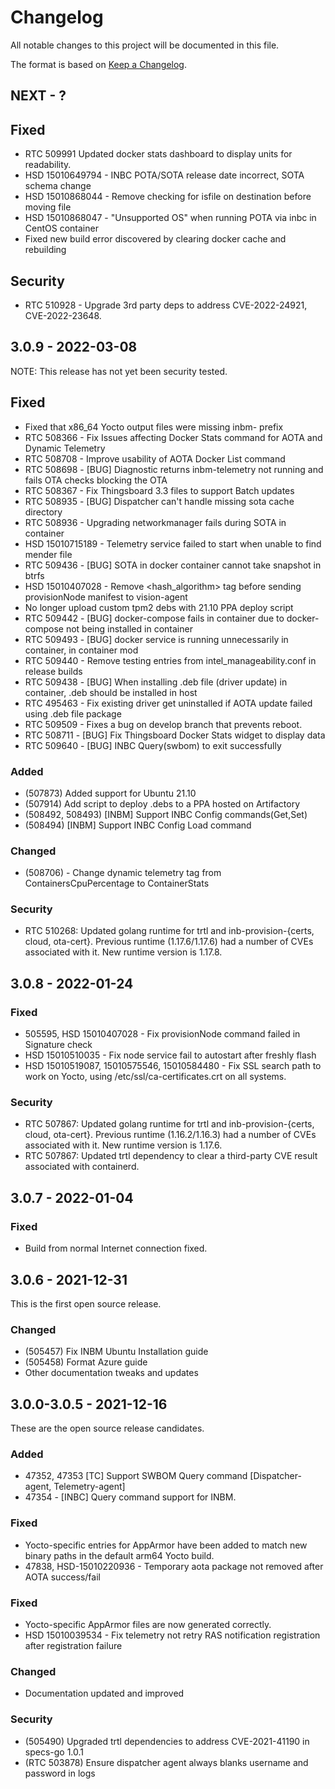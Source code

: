 # Changelog
All notable changes to this project will be documented in this file.

The format is based on [Keep a Changelog](http://keepachangelog.com/en/1.0.0/).

## NEXT - ?

## Fixed
 - RTC 509991 Updated docker stats dashboard to display units for readability.
 - HSD 15010649794 - INBC POTA/SOTA release date incorrect, SOTA schema change
 - HSD 15010868044 - Remove checking for isfile on destination before moving file
 - HSD 15010868047 - "Unsupported OS" when running POTA via inbc in CentOS container
 - Fixed new build error discovered by clearing docker cache and rebuilding

## Security
 - RTC 510928 - Upgrade 3rd party deps to address CVE-2022-24921, CVE-2022-23648.

## 3.0.9 - 2022-03-08
NOTE: This release has not yet been security tested.

## Fixed
 - Fixed that x86_64 Yocto output files were missing inbm- prefix
 - RTC 508366 - Fix Issues affecting Docker Stats command for AOTA and Dynamic Telemetry
 - RTC 508708 - Improve usability of AOTA Docker List command
 - RTC 508698 - [BUG] Diagnostic returns inbm-telemetry not running and fails OTA checks blocking the OTA
 - RTC 508367 - Fix Thingsboard 3.3 files to support Batch updates
 - RTC 508935 - [BUG] Dispatcher can't handle missing sota cache directory
 - RTC 508936 - Upgrading networkmanager fails during SOTA in container
 - HSD 15010715189 - Telemetry service failed to start when unable to find mender file
 - RTC 509436 - [BUG] SOTA in docker container cannot take snapshot in btrfs
 - HSD 15010407028 - Remove <hash_algorithm> tag before sending provisionNode manifest to vision-agent
 - No longer upload custom tpm2 debs with 21.10 PPA deploy script
 - RTC 509442 - [BUG] docker-compose fails in container due to docker-compose not being installed in container
 - RTC 509493 - [BUG] docker service is running unnecessarily in container, in container mod
 - RTC 509440 - Remove testing entries from intel_manageability.conf in release builds
 - RTC 509438 - [BUG] When installing .deb file (driver update) in container, .deb should be installed in host
 - RTC 495463 - Fix existing driver get uninstalled if AOTA update failed using .deb file package
 - RTC 509509 - Fixes a bug on develop branch that prevents reboot.
 - RTC 508711 - [BUG] Fix Thingsboard Docker Stats widget to display data
 - RTC 509640 - [BUG] INBC Query(swbom) to exit successfully 

### Added
 - (507873) Added support for Ubuntu 21.10
 - (507914) Add script to deploy .debs to a PPA hosted on Artifactory
 - (508492, 508493) [INBM] Support INBC Config commands(Get,Set)
 - (508494) [INBM] Support INBC Config Load command
 
### Changed
 - (508706) - Change dynamic telemetry tag from ContainersCpuPercentage to ContainerStats

### Security
- RTC 510268: Updated golang runtime for trtl and inb-provision-{certs, cloud, ota-cert}. Previous runtime (1.17.6/1.17.6) had a number of CVEs associated with it. New runtime version is 1.17.8.

## 3.0.8 - 2022-01-24

### Fixed
 - 505595, HSD 15010407028 - Fix provisionNode command failed in Signature check
 - HSD 15010510035 - Fix node service fail to autostart after freshly flash
 - HSD 15010519087, 15010575546, 15010584480 - Fix SSL search path to work on Yocto, using /etc/ssl/ca-certificates.crt on all systems.

### Security
 - RTC 507867: Updated golang runtime for trtl and inb-provision-{certs, cloud, ota-cert}. Previous runtime (1.16.2/1.16.3) had a number of CVEs associated with it. New runtime version is 1.17.6.
 - RTC 507867: Updated trtl dependency to clear a third-party CVE result associated with containerd.

## 3.0.7 - 2022-01-04

### Fixed
 - Build from normal Internet connection fixed.

## 3.0.6 - 2021-12-31
This is the first open source release.

### Changed
 - (505457) Fix INBM Ubuntu Installation guide
 - (505458) Format Azure guide
 - Other documentation tweaks and updates

## 3.0.0-3.0.5 - 2021-12-16
These are the open source release candidates.

### Added
 - 47352, 47353 [TC] Support SWBOM Query command [Dispatcher-agent, Telemetry-agent]
 - 47354 - [INBC] Query command support for INBM.

### Fixed
 - Yocto-specific entries for AppArmor have been added to match
   new binary paths in the default arm64 Yocto build.
 - 47838, HSD-15010220936 - Temporary aota package not removed after AOTA success/fail

### Fixed
 - Yocto-specific AppArmor files are now generated correctly.
 - HSD 15010039534 - Fix telemetry not retry RAS notification registration after registration failure

### Changed
 - Documentation updated and improved

### Security
 - (505490) Upgraded trtl dependencies to address CVE-2021-41190 in specs-go 1.0.1
 - (RTC 503878) Ensure dispatcher agent always blanks username and password in logs

